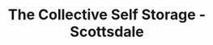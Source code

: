 ---
title: "The Collective Self Storage - Scottsdale"
url: /scottsdale/the-collective-self-storage-scottsdale/
shop: storage rental
---